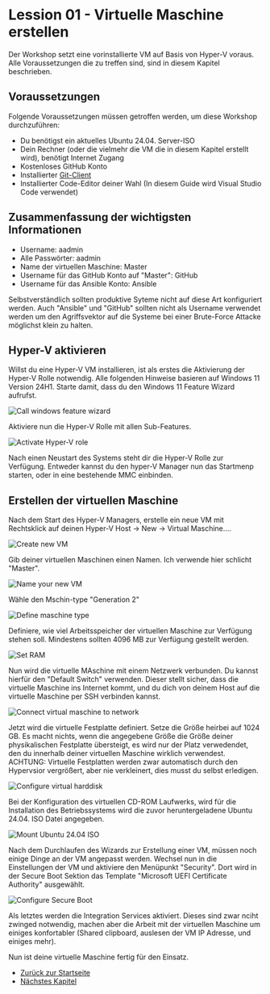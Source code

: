 # Lession 01 - Virtuelle Maschine erstellen

Der Workshop setzt eine vorinstallierte VM auf Basis von Hyper-V voraus. Alle Voraussetzungen die zu treffen sind, sind in diesem Kapitel beschrieben.

## Voraussetzungen

Folgende Voraussetzungen müssen getroffen werden, um diese Workshop durchzuführen:

- Du benötigst ein aktuelles Ubuntu 24.04. Server-ISO
- Dein Rechner (oder die vielmehr die VM die in diesem Kapitel erstellt wird), benötigt Internet Zugang
- Kostenloses GitHub Konto
- Installierter [Git-Client](https://git-scm.com/downloads)
- Installierter Code-Editor deiner Wahl (In diesem Guide wird Visual Studio Code verwendet)

## Zusammenfassung der wichtigsten Informationen

- Username: aadmin
- Alle Passwörter: aadmin
- Name der virtuellen Maschine: Master
- Username für das GitHub Konto auf "Master": GitHub
- Username für das Ansible Konto: Ansible

Selbstverständlich sollten produktive Syteme nicht auf diese Art konfiguriert werden. Auch "Ansible" und "GitHub" sollten nicht als Username verwendet werden um den Agriffsvektor auf die Systeme bei einer Brute-Force Attacke möglichst klein zu halten.

## Hyper-V aktivieren

Willst du eine Hyper-V VM installieren, ist als erstes die Aktivierung der Hyper-V Rolle notwendig. Alle folgenden Hinweise basieren auf Windows 11 Version 24H1.
Starte damit, dass du den Windows 11 Feature Wizard aufrufst.

![Call windows feature wizard](Screenshot%202024-06-07%20115920.png)

Aktiviere nun die Hyper-V Rolle mit allen Sub-Features.

![Activate Hyper-V role](./Screenshot%202024-06-07%20120047.png)

Nach einen Neustart des Systems steht dir die Hyper-V Rolle zur Verfügung. Entweder kannst du den hyper-V Manager nun das Startmenp starten, oder in eine bestehende MMC einbinden.

## Erstellen der virtuellen Maschine

Nach dem Start des Hyper-V Managers, erstelle ein neue VM mit Rechtsklick auf deinen Hyper-V Host -> New -> Virtual Maschine....

![Create new VM](Screenshot%202024-06-07%20120144.png)

Gib deiner virtuellen Maschinen einen Namen. Ich verwende hier schlicht "Master".

![Name your new VM](Screenshot%202024-06-07%20121138.png)

Wähle den Mschin-type "Generation 2"

![Define maschine type](Screenshot%202024-06-07%20121204.png)

Definiere, wie viel Arbeitsspeicher der virtuellen Maschine zur Verfügung stehen soll. Mindestens sollten 4096 MB zur Verfügung gestellt werden.

![Set RAM](Screenshot%202024-06-07%20121221.png)

Nun wird die virtuelle MAschine mit einem Netzwerk verbunden. Du kannst hierfür den "Default Switch" verwenden. Dieser stellt sicher, dass die virtuelle Maschine ins Internet kommt, und du dich von deinem Host auf die virtuelle Maschine per SSH verbinden kannst.

![Connect virtual maschine to network](Screenshot%202024-06-07%20121239.png)

Jetzt wird die virtuelle Festplatte definiert. Setze die Größe heirbei auf 1024 GB. Es macht nichts, wenn die angegebene Größe die Größe deiner physikalischen Festplatte übersteigt, es wird nur der Platz verwedendet, den du innerhalb deiner virtuellen Maschine wirklich verwendest. ACHTUNG: Virtuelle Festplatten werden zwar automatisch durch den Hypervsior vergrößert, aber nie verkleinert, dies musst du selbst erledigen.

![Configure virtual harddisk](Screenshot%202024-06-07%20121303.png)

Bei der Konfiguration des virtuellen CD-ROM Laufwerks, wird für die Installation des Betriebssystems wird die zuvor heruntergeladene Ubuntu 24.04. ISO Datei angegeben.

![Mount Ubuntu 24.04 ISO](Screenshot%202024-06-07%20121339.png)

Nach dem Durchlaufen des Wizards zur Erstellung einer VM, müssen noch einige Dinge an der VM angepasst werden. Wechsel nun in die Einstellungen der VM und aktiviere den Menüpunkt "Security". Dort wird in der Secure Boot Sektion das Template "Microsoft UEFI Certificate Authority" ausgewählt.

![Configure Secure Boot](Screenshot%202024-06-07%20121435.png)

Als letztes werden die Integration Services aktiviert. Dieses sind zwar nciht zwinged notwendig, machen aber die Arbeit mit der virtuellen Maschine um einiges konfortabler (Shared clipboard, auslesen der VM IP Adresse, und einiges mehr).

Nun ist deine virtuelle Maschine fertig für den Einsatz.

- [Zurück zur Startseite](./../README.md)
- [Nächstes Kapitel](./../Lesson02-Install_Ubuntu/Lesson02.md)
